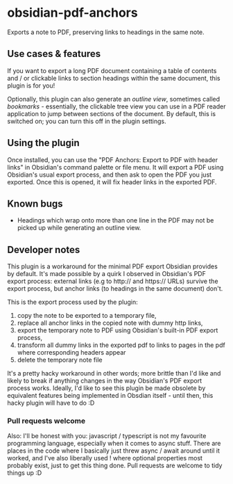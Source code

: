 
# obsidian-pdf-anchors

Exports a note to PDF, preserving links to headings in the same note.

## Use cases & features

If you want to export a long PDF document containing a table of contents and / or clickable links to section headings within the same document, this plugin is for you!

Optionally, this plugin can also generate an _outline view_, sometimes called _bookmarks_ - essentially, the clickable tree view you can use in a PDF reader application to jump between sections of the document. By default, this is switched on; you can turn this off in the plugin settings.

## Using the plugin
Once installed, you can use the "PDF Anchors: Export to PDF with header links" in Obsidian's command palette or file menu. It will export a PDF using Obsidian's usual export process, and then ask to open the PDF you just exported. Once this is opened, it will fix header links in the exported PDF.

## Known bugs
- Headings which wrap onto more than one line in the PDF may not be picked up while generating an outline view.

## Developer notes
This plugin is a workaround for the minimal PDF export Obsidian provides by default. It's made possible by a quirk I observed in Obsidian's PDF export process: external links (e.g to http:// and https:// URLs) survive the export process, but anchor links (to headings in the same document) don't. 

This is the export process used by the plugin:
1. copy the note to be exported to a temporary file,
2. replace all anchor links in the copied note with dummy http links,
3. export the temporary note to PDF using Obsidian's built-in PDF export process,
4. transform all dummy links in the exported pdf to links to pages in the pdf where corresponding headers appear
5. delete the temporary note file

It's a pretty hacky workaround in other words; more brittle than I'd like and likely to break if anything changes in the way Obsidian's PDF export process works. Ideally, I'd like to see this plugin be made obsolete by equivalent features being implemented in Obsdian itself - until then, this hacky plugin will have to do :D 

### Pull requests welcome

Also: I'll be honest with you: javascript / typescript is not my favourite programming language, especially when it comes to async stuff. There are places in the code where I basically just threw async / await around until it worked, and I've also liberally used ! where optional properties most probably exist, just to get this thing done. Pull requests are welcome to tidy things up :D
